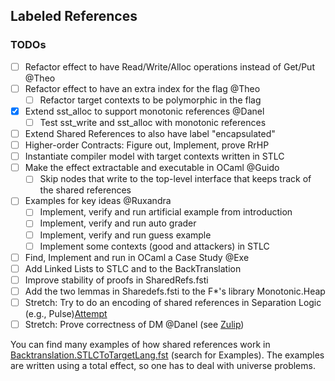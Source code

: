 ## Labeled References

### TODOs
- [ ] Refactor effect to have Read/Write/Alloc operations instead of Get/Put @Theo
- [ ] Refactor effect to have an extra index for the flag @Theo
    - [ ] Refactor target contexts to be polymorphic in the flag
- [x] Extend sst_alloc to support monotonic references @Danel
    - [ ] Test sst_write and sst_alloc with monotonic references
- [ ] Extend Shared References to also have label "encapsulated"
- [ ] Higher-order Contracts: Figure out, Implement, prove RrHP 
- [ ] Instantiate compiler model with target contexts written in STLC
- [ ] Make the effect extractable and executable in OCaml @Guido
    - [ ] Skip nodes that write to the top-level interface that keeps track of the shared references
- [ ] Examples for key ideas @Ruxandra
    - [ ] Implement, verify and run artificial example from introduction
    - [ ] Implement, verify and run auto grader
    - [ ] Implement, verify and run guess example
    - [ ] Implement some contexts (good and attackers) in STLC
- [ ] Find, Implement and run in OCaml a Case Study @Exe
- [ ] Add Linked Lists to STLC and to the BackTranslation
- [ ] Improve stability of proofs in SharedRefs.fsti
- [ ] Add the two lemmas in Sharedefs.fsti to the F*'s library Monotonic.Heap
- [ ] Stretch: Try to do an encoding of shared references in Separation Logic (e.g., Pulse)[Attempt](./experiments/shared_in_pulse/SharedInPulse.fst)
- [ ] Stretch: Prove correctness of DM @Danel (see [Zulip](https://fstar.zulipchat.com/#narrow/channel/214975-fstar-ml-interop/topic/Correctness.20Dijkstra.20Monad))

You can find many examples of how shared references work in [Backtranslation.STLCToTargetLang.fst](./Backtranslation.STLCToTargetLang.fst) (search for Examples).
The examples are written using a total effect, so one has to deal with universe problems.
